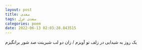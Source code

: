 ```yaml
---
layout: post
title: سعدی
tags: سعدی غزل
categories: poem
date: 2022-06-13 02:03:28.843515
---
```


یک روز به شیدایی در زلف تو آویزم / زان دو لب شیرینت صد شور برانگیزم
